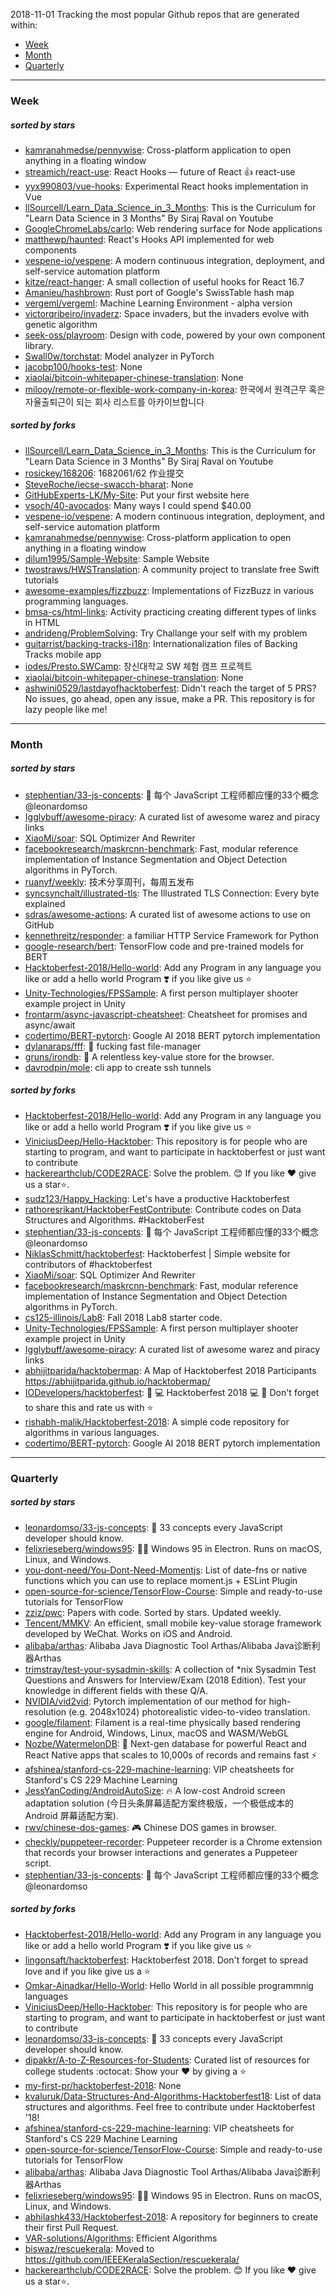 2018-11-01
Tracking the most popular Github repos that are generated within: 
* [Week](https://github.com/polebug/github_trending_spider/blob/master/2018-11-01.md#week)
* [Month](https://github.com/polebug/github_trending_spider/blob/master/2018-11-01.md#month)
* [Quarterly](https://github.com/polebug/github_trending_spider/blob/master/2018-11-01.md#quarterly)
--- 
### Week 
##### sorted by stars 
* [kamranahmedse/pennywise](https://github.com/kamranahmedse/pennywise): Cross-platform application to open anything in a floating window
* [streamich/react-use](https://github.com/streamich/react-use): React Hooks — future of React 👍 react-use
* [yyx990803/vue-hooks](https://github.com/yyx990803/vue-hooks): Experimental React hooks implementation in Vue
* [llSourcell/Learn_Data_Science_in_3_Months](https://github.com/llSourcell/Learn_Data_Science_in_3_Months): This is the Curriculum for "Learn Data Science in 3 Months" By Siraj Raval on Youtube
* [GoogleChromeLabs/carlo](https://github.com/GoogleChromeLabs/carlo): Web rendering surface for Node applications
* [matthewp/haunted](https://github.com/matthewp/haunted): React's Hooks API implemented for web components
* [vespene-io/vespene](https://github.com/vespene-io/vespene): A modern continuous integration, deployment, and self-service automation platform
* [kitze/react-hanger](https://github.com/kitze/react-hanger): A small collection of useful hooks for React 16.7
* [Amanieu/hashbrown](https://github.com/Amanieu/hashbrown): Rust port of Google's SwissTable hash map
* [vergeml/vergeml](https://github.com/vergeml/vergeml): Machine Learning Environment - alpha version
* [victorqribeiro/invaderz](https://github.com/victorqribeiro/invaderz): Space invaders, but the invaders evolve with genetic algorithm
* [seek-oss/playroom](https://github.com/seek-oss/playroom): Design with code, powered by your own component library.
* [Swall0w/torchstat](https://github.com/Swall0w/torchstat): Model analyzer in PyTorch
* [jacobp100/hooks-test](https://github.com/jacobp100/hooks-test): None
* [xiaolai/bitcoin-whitepaper-chinese-translation](https://github.com/xiaolai/bitcoin-whitepaper-chinese-translation): None
* [milooy/remote-or-flexible-work-company-in-korea](https://github.com/milooy/remote-or-flexible-work-company-in-korea): 한국에서 원격근무 혹은 자율출퇴근이 되는 회사 리스트를 아카이브합니다
##### sorted by forks 
* [llSourcell/Learn_Data_Science_in_3_Months](https://github.com/llSourcell/Learn_Data_Science_in_3_Months): This is the Curriculum for "Learn Data Science in 3 Months" By Siraj Raval on Youtube
* [rosickey/168206](https://github.com/rosickey/168206): 1682061/62 作业提交
* [SteveRoche/iecse-swacch-bharat](https://github.com/SteveRoche/iecse-swacch-bharat): None
* [GitHubExperts-LK/My-Site](https://github.com/GitHubExperts-LK/My-Site): Put your first website here
* [vsoch/40-avocados](https://github.com/vsoch/40-avocados): Many ways I could spend $40.00
* [vespene-io/vespene](https://github.com/vespene-io/vespene): A modern continuous integration, deployment, and self-service automation platform
* [kamranahmedse/pennywise](https://github.com/kamranahmedse/pennywise): Cross-platform application to open anything in a floating window
* [dilum1995/Sample-Website](https://github.com/dilum1995/Sample-Website): Sample Website
* [twostraws/HWSTranslation](https://github.com/twostraws/HWSTranslation): A community project to translate free Swift tutorials
* [awesome-examples/fizzbuzz](https://github.com/awesome-examples/fizzbuzz): Implementations of FizzBuzz in various programming languages.
* [bmsa-cs/html-links](https://github.com/bmsa-cs/html-links): Activity practicing creating different types of links in HTML
* [andrideng/ProblemSolving](https://github.com/andrideng/ProblemSolving): Try Challange your self with my problem
* [guitarrist/backing-tracks-i18n](https://github.com/guitarrist/backing-tracks-i18n): Internationalization files of Backing Tracks mobile app
* [iodes/Presto.SWCamp](https://github.com/iodes/Presto.SWCamp): 창신대학교 SW 체험 캠프 프로젝트
* [xiaolai/bitcoin-whitepaper-chinese-translation](https://github.com/xiaolai/bitcoin-whitepaper-chinese-translation): None
* [ashwini0529/lastdayofhacktoberfest](https://github.com/ashwini0529/lastdayofhacktoberfest): Didn't reach the target of 5 PRS? No issues, go ahead, open any issue, make a PR. This repository is for lazy people like me!
--- 
### Month 
##### sorted by stars 
* [stephentian/33-js-concepts](https://github.com/stephentian/33-js-concepts): :scroll: 每个 JavaScript 工程师都应懂的33个概念 @leonardomso
* [Igglybuff/awesome-piracy](https://github.com/Igglybuff/awesome-piracy): A curated list of awesome warez and piracy links
* [XiaoMi/soar](https://github.com/XiaoMi/soar): SQL Optimizer And Rewriter
* [facebookresearch/maskrcnn-benchmark](https://github.com/facebookresearch/maskrcnn-benchmark): Fast, modular reference implementation of Instance Segmentation and Object Detection algorithms in PyTorch.
* [ruanyf/weekly](https://github.com/ruanyf/weekly): 技术分享周刊，每周五发布
* [syncsynchalt/illustrated-tls](https://github.com/syncsynchalt/illustrated-tls): The Illustrated TLS Connection: Every byte explained
* [sdras/awesome-actions](https://github.com/sdras/awesome-actions): A curated list of awesome actions to use on GitHub
* [kennethreitz/responder](https://github.com/kennethreitz/responder): a familiar HTTP Service Framework for Python
* [google-research/bert](https://github.com/google-research/bert): TensorFlow code and pre-trained models for BERT
* [Hacktoberfest-2018/Hello-world](https://github.com/Hacktoberfest-2018/Hello-world): Add any  Program in any language you like or add a hello world Program ❣️ if you like give us :star:
* [Unity-Technologies/FPSSample](https://github.com/Unity-Technologies/FPSSample): A first person multiplayer shooter example project in Unity
* [frontarm/async-javascript-cheatsheet](https://github.com/frontarm/async-javascript-cheatsheet): Cheatsheet for promises and async/await
* [codertimo/BERT-pytorch](https://github.com/codertimo/BERT-pytorch): Google AI 2018 BERT pytorch implementation
* [dylanaraps/fff](https://github.com/dylanaraps/fff): :rocket: fucking fast file-manager
* [gruns/irondb](https://github.com/gruns/irondb): :nut_and_bolt: A relentless key-value store for the browser.
* [davrodpin/mole](https://github.com/davrodpin/mole): cli app to create ssh tunnels
##### sorted by forks 
* [Hacktoberfest-2018/Hello-world](https://github.com/Hacktoberfest-2018/Hello-world): Add any  Program in any language you like or add a hello world Program ❣️ if you like give us :star:
* [ViniciusDeep/Hello-Hacktober](https://github.com/ViniciusDeep/Hello-Hacktober):  This repository is for people who are starting to program, and want to participate in hacktoberfest  or just want to contribute
* [hackerearthclub/CODE2RACE](https://github.com/hackerearthclub/CODE2RACE):  Solve the problem. 😊 If you like ❤ give us a star⭐.
* [sudz123/Happy_Hacking](https://github.com/sudz123/Happy_Hacking): Let's have a productive Hacktoberfest
* [rathoresrikant/HacktoberFestContribute](https://github.com/rathoresrikant/HacktoberFestContribute): Contribute codes on Data Structures and Algorithms. #HacktoberFest
* [stephentian/33-js-concepts](https://github.com/stephentian/33-js-concepts): :scroll: 每个 JavaScript 工程师都应懂的33个概念 @leonardomso
* [NiklasSchmitt/hacktoberfest](https://github.com/NiklasSchmitt/hacktoberfest): Hacktoberfest | Simple website for contributors of #hacktoberfest
* [XiaoMi/soar](https://github.com/XiaoMi/soar): SQL Optimizer And Rewriter
* [facebookresearch/maskrcnn-benchmark](https://github.com/facebookresearch/maskrcnn-benchmark): Fast, modular reference implementation of Instance Segmentation and Object Detection algorithms in PyTorch.
* [cs125-illinois/Lab8](https://github.com/cs125-illinois/Lab8): Fall 2018 Lab8 starter code.
* [Unity-Technologies/FPSSample](https://github.com/Unity-Technologies/FPSSample): A first person multiplayer shooter example project in Unity
* [Igglybuff/awesome-piracy](https://github.com/Igglybuff/awesome-piracy): A curated list of awesome warez and piracy links
* [abhijitparida/hacktobermap](https://github.com/abhijitparida/hacktobermap): A Map of Hacktoberfest 2018 Participants https://abhijitparida.github.io/hacktobermap/
* [IODevelopers/hacktoberfest](https://github.com/IODevelopers/hacktoberfest): :tada: :computer: Hacktoberfest 2018 :computer: :tada: Don't forget to share this and rate us with :star:
* [rishabh-malik/Hacktoberfest-2018](https://github.com/rishabh-malik/Hacktoberfest-2018): A simple code repository for algorithms in various languages.
* [codertimo/BERT-pytorch](https://github.com/codertimo/BERT-pytorch): Google AI 2018 BERT pytorch implementation
--- 
### Quarterly 
##### sorted by stars 
* [leonardomso/33-js-concepts](https://github.com/leonardomso/33-js-concepts): 📜 33 concepts every JavaScript developer should know.
* [felixrieseberg/windows95](https://github.com/felixrieseberg/windows95): 💩🚀 Windows 95 in Electron. Runs on macOS, Linux, and Windows.
* [you-dont-need/You-Dont-Need-Momentjs](https://github.com/you-dont-need/You-Dont-Need-Momentjs): List of date-fns or native functions which you can use to replace moment.js + ESLint Plugin 
* [open-source-for-science/TensorFlow-Course](https://github.com/open-source-for-science/TensorFlow-Course): Simple and ready-to-use tutorials for TensorFlow 
* [zziz/pwc](https://github.com/zziz/pwc): Papers with code. Sorted by stars. Updated weekly. 
* [Tencent/MMKV](https://github.com/Tencent/MMKV): An efficient, small mobile key-value storage framework developed by WeChat. Works on iOS and Android.
* [alibaba/arthas](https://github.com/alibaba/arthas): Alibaba Java Diagnostic Tool Arthas/Alibaba Java诊断利器Arthas
* [trimstray/test-your-sysadmin-skills](https://github.com/trimstray/test-your-sysadmin-skills): A collection of *nix Sysadmin Test Questions and Answers for Interview/Exam (2018 Edition). Test your knowledge in different fields with these Q/A.
* [NVIDIA/vid2vid](https://github.com/NVIDIA/vid2vid): Pytorch implementation of our method for high-resolution (e.g. 2048x1024) photorealistic video-to-video translation.
* [google/filament](https://github.com/google/filament): Filament is a real-time physically based rendering engine for Android, Windows, Linux, macOS and WASM/WebGL
* [Nozbe/WatermelonDB](https://github.com/Nozbe/WatermelonDB): 🍉 Next-gen database for powerful React and React Native apps that scales to 10,000s of records and remains fast ⚡️
* [afshinea/stanford-cs-229-machine-learning](https://github.com/afshinea/stanford-cs-229-machine-learning): VIP cheatsheets for Stanford's CS 229 Machine Learning
* [JessYanCoding/AndroidAutoSize](https://github.com/JessYanCoding/AndroidAutoSize): 🔥 A low-cost Android screen adaptation solution (今日头条屏幕适配方案终极版，一个极低成本的 Android 屏幕适配方案).
* [rwv/chinese-dos-games](https://github.com/rwv/chinese-dos-games): 🎮 Chinese DOS games in browser.
* [checkly/puppeteer-recorder](https://github.com/checkly/puppeteer-recorder): Puppeteer recorder is a Chrome extension that records your browser interactions and generates a  Puppeteer script.
* [stephentian/33-js-concepts](https://github.com/stephentian/33-js-concepts): :scroll: 每个 JavaScript 工程师都应懂的33个概念 @leonardomso
##### sorted by forks 
* [Hacktoberfest-2018/Hello-world](https://github.com/Hacktoberfest-2018/Hello-world): Add any  Program in any language you like or add a hello world Program ❣️ if you like give us :star:
* [lingonsaft/hacktoberfest](https://github.com/lingonsaft/hacktoberfest): Hacktoberfest 2018. Don't forget to spread love and if you like give us a ⭐️
* [Omkar-Ajnadkar/Hello-World](https://github.com/Omkar-Ajnadkar/Hello-World): Hello World in all possible programmnig languages
* [ViniciusDeep/Hello-Hacktober](https://github.com/ViniciusDeep/Hello-Hacktober):  This repository is for people who are starting to program, and want to participate in hacktoberfest  or just want to contribute
* [leonardomso/33-js-concepts](https://github.com/leonardomso/33-js-concepts): 📜 33 concepts every JavaScript developer should know.
* [dipakkr/A-to-Z-Resources-for-Students](https://github.com/dipakkr/A-to-Z-Resources-for-Students): Curated list of resources for college students :octocat: Show your :heart: by giving a :star:
* [my-first-pr/hacktoberfest-2018](https://github.com/my-first-pr/hacktoberfest-2018): None
* [kvaluruk/Data-Structures-And-Algorithms-Hacktoberfest18](https://github.com/kvaluruk/Data-Structures-And-Algorithms-Hacktoberfest18): List of data structures and algorithms. Feel free to contribute under Hacktoberfest '18!
* [afshinea/stanford-cs-229-machine-learning](https://github.com/afshinea/stanford-cs-229-machine-learning): VIP cheatsheets for Stanford's CS 229 Machine Learning
* [open-source-for-science/TensorFlow-Course](https://github.com/open-source-for-science/TensorFlow-Course): Simple and ready-to-use tutorials for TensorFlow 
* [alibaba/arthas](https://github.com/alibaba/arthas): Alibaba Java Diagnostic Tool Arthas/Alibaba Java诊断利器Arthas
* [felixrieseberg/windows95](https://github.com/felixrieseberg/windows95): 💩🚀 Windows 95 in Electron. Runs on macOS, Linux, and Windows.
* [abhilashk433/Hacktoberfest-2018](https://github.com/abhilashk433/Hacktoberfest-2018): A repository for beginners to create their first Pull Request. 
* [VAR-solutions/Algorithms](https://github.com/VAR-solutions/Algorithms): Efficient Algorithms
* [biswaz/rescuekerala](https://github.com/biswaz/rescuekerala): Moved to https://github.com/IEEEKeralaSection/rescuekerala/
* [hackerearthclub/CODE2RACE](https://github.com/hackerearthclub/CODE2RACE):  Solve the problem. 😊 If you like ❤ give us a star⭐.
